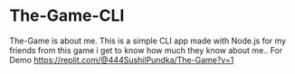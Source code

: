 # The-Game-CLI
The-Game is about me. This is a simple CLI app made with Node.js for my friends from this game i get to know how much they know about me..
For Demo 
https://replit.com/@444SushilPundka/The-Game?v=1
